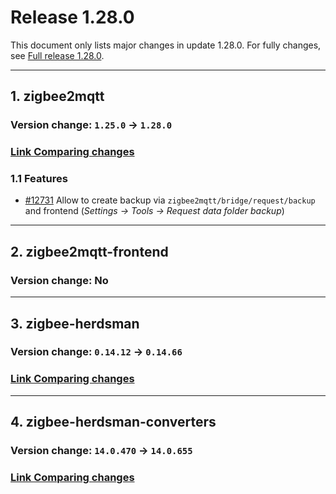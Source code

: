 # Release 1.28.0

This document only lists major changes in update 1.28.0. For fully changes, see [Full release 1.28.0](https://github.com/Koenkk/zigbee2mqtt/compare/1.25.0...1.28.0).

---

## 1. zigbee2mqtt

### Version change: `1.25.0` &rarr; `1.28.0`

### [Link Comparing changes](https://github.com/Koenkk/zigbee2mqtt/compare/1.25.0...1.28.0)

### 1.1 Features

- [#12731](https://github.com/Koenkk/zigbee2mqtt/discussions/12731) Allow to create backup via `zigbee2mqtt/bridge/request/backup` and frontend (*Settings -> Tools -> Request data folder backup*)

---

## 2. zigbee2mqtt-frontend

### Version change: No



---

## 3. zigbee-herdsman

### Version change: `0.14.12` &rarr; `0.14.66`

### [Link Comparing changes](https://github.com/Koenkk/zigbee-herdsman/compare/v0.14.12...v0.14.66)



---

## 4. zigbee-herdsman-converters

### Version change: `14.0.470` &rarr; `14.0.655`

### [Link Comparing changes](https://github.com/Koenkk/zigbee-herdsman-converters/compare/v14.0.470...v14.0.655)

